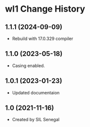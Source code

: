 wl1 Change History
====================

1.1.1 (2024-09-09)
----------------
* Rebuild with 17.0.329 compiler

1.1.0 (2023-05-18)
----------------
* Casing enabled.

1.0.1 (2023-01-23)
----------------
* Updated documentaion

1.0 (2021-11-16)
----------------
* Created by SIL Senegal

